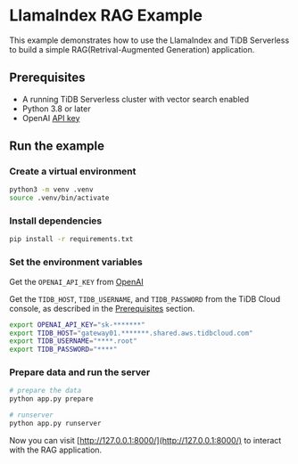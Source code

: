# LlamaIndex RAG Example

This example demonstrates how to use the LlamaIndex and TiDB Serverless to build a simple RAG(Retrival-Augmented Generation) application.

## Prerequisites

- A running TiDB Serverless cluster with vector search enabled
- Python 3.8 or later
- OpenAI [API key](https://platform.openai.com/docs/quickstart)

## Run the example

### Create a virtual environment

```bash
python3 -m venv .venv
source .venv/bin/activate
```

### Install dependencies

```bash
pip install -r requirements.txt
```

### Set the environment variables

Get the `OPENAI_API_KEY` from [OpenAI](https://platform.openai.com/docs/quickstart)

Get the `TIDB_HOST`, `TIDB_USERNAME`, and `TIDB_PASSWORD` from the TiDB Cloud console, as described in the [Prerequisites](../README.md#prerequisites) section.

```bash
export OPENAI_API_KEY="sk-*******"
export TIDB_HOST="gateway01.*******.shared.aws.tidbcloud.com"
export TIDB_USERNAME="****.root"
export TIDB_PASSWORD="****"
```

### Prepare data and run the server

```bash
# prepare the data
python app.py prepare

# runserver
python app.py runserver
```

Now you can visit [http://127.0.0.1:8000/](http://127.0.0.1:8000/) to interact with the RAG application.
